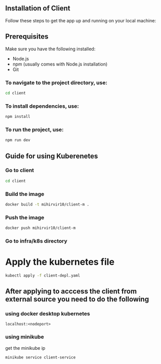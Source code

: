 ## Installation of Client

Follow these steps to get the app up and running on your local machine:

## Prerequisites

Make sure you have the following installed:

- Node.js
- npm (usually comes with Node.js installation)
- Git

### To navigate to the project directory, use:

```bash
cd client
```

### To install dependencies, use:

```bash
npm install
```

### To run the project, use:

```bash
npm run dev
```
## Guide for using Kuberenetes

### Go to client
```bash
cd client
```

### Build the image 
```bash
docker build -t mihirvir10/client-m .
```

### Push the image
```bash
docker push mihirvir10/client-m
```

### Go to infra/k8s directory

# Apply the kubernetes file 
```bash
kubectl apply -f client-depl.yaml
```

## After applying to acccess the client from external source you need to do the following

### using docker desktop kubernetes
```localhost:<nodeport>```


### using minikube

get the minikube ip
```bash
minikube service client-service
```
